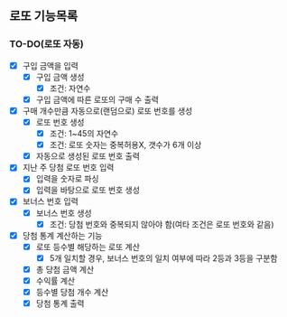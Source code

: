 ## 로또 기능목록

### TO-DO(로또 자동)
- [X] 구입 금액을 입력  
    - [X] 구입 금액 생성  
        - [X] 조건: 자연수  
    - [X] 구입 금액에 따른 로또의 구매 수 출력  
- [X] 구매 개수만큼 자동으로(랜덤으로) 로또 번호를 생성  
    - [X] 로또 번호 생성  
        - [X] 조건: 1~45의 자연수  
        - [X] 조건: 로또 숫자는 중복허용X, 갯수가 6개 이상  
    - [X] 자동으로 생성된 로또 번호 출력   
- [X] 지난 주 당첨 로또 번호 입력   
    - [X] 입력을 숫자로 파싱
    - [X] 입력을 바탕으로 로또 번호 생성   
- [X] 보너스 번호 입력   
    - [X] 보너스 번호 생성  
        - [X] 조건: 당첨 번호와 중복되지 않아야 함(여타 조건은 로또 번호와 같음)  
- [X] 당첨 통계 계산하는 기능  
    - [X] 로또 등수별 해당하는 로또 계산  
        - [X] 5개 일치할 경우, 보너스 번호의 일치 여부에 따라 2등과 3등을 구분함  
    - [X] 총 당첨 금액 계산  
    - [X] 수익률 계산   
    - [X] 등수별 당첨 개수 계산
    - [X] 당첨 통계 출력   